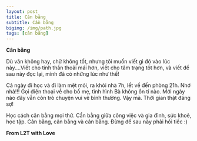 ```yaml
---
layout: post
title: Cân bằng
subtitle: Cần bằng
bigimg: /img/path.jpg
tags: [cân bằng]
---
```


**Cân bằng**

Dù văn không hay, chữ không tốt, nhưng tôi muốn viết gì đó vào lúc này....Viết cho tinh thần thoải mái hơn, viết cho tâm trạng tốt hơn, và viết để sau này đọc lại, mình đã có những lúc như thế!

Cả ngày đi học và đi làm mệt mỏi, ra khỏi nhà 7h, lết về đến phòng 21h. Nhớ nhà!!! Gọi điện thoại về cho bố mẹ, tình hình Bà không ổn tí nào. Mới ngày nào đây vẫn còn trò chuyện vui vẽ bình thường. Vậy mà. Thời gian thật đáng sợ!

Học cách cân bằng mọi thứ. Cần bằng giữa công việc và gia đình, sức khoẻ, học tập. Cân bằng, cân bằng và cân bằng. Đừng để sau này phải hối tiếc :)


**From L2T with Love**